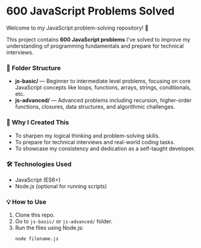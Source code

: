 # 600 JavaScript Problems Solved

Welcome to my JavaScript problem-solving repository! 🎯

This project contains **600 JavaScript problems** I've solved to improve my understanding of programming fundamentals and prepare for technical interviews.

### 📁 Folder Structure

- **js-basic/** — Beginner to intermediate level problems, focusing on core JavaScript concepts like loops, functions, arrays, strings, conditionals, etc.
- **js-advanced/** — Advanced problems including recursion, higher-order functions, closures, data structures, and algorithmic challenges.

### 📌 Why I Created This

- To sharpen my logical thinking and problem-solving skills.
- To prepare for technical interviews and real-world coding tasks.
- To showcase my consistency and dedication as a self-taught developer.

### 🛠 Technologies Used

- JavaScript (ES6+)
- Node.js (optional for running scripts)

### 💡 How to Use

1. Clone this repo.
2. Go to `js-basic/` or `js-advanced/` folder.
3. Run the files using Node.js:
   ```bash
   node filename.js
   ```

